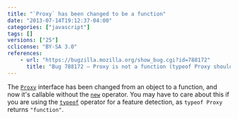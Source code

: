 ```yaml
---
title: "`Proxy` has been changed to be a function"
date: "2013-07-14T19:12:37-04:00"
categories: ["javascript"]
tags: []
versions: ["25"]
cclicense: "BY-SA 3.0"
references:
    - url: "https://bugzilla.mozilla.org/show_bug.cgi?id=788172"
      title: "Bug 788172 – Proxy is not a function (typeof Proxy should be \'function\')"
---
```

The [`Proxy`](https://developer.mozilla.org/docs/Web/JavaScript/Reference/Global_Objects/Proxy) interface has been changed from an object to a function, and now it's callable without the [`new`](https://developer.mozilla.org/docs/Web/JavaScript/Reference/Operators/new) operator. You may have to care about this if you are using the [`typeof`](https://developer.mozilla.org/docs/Web/JavaScript/Reference/Operators/typeof) operator for a feature detection, as `typeof Proxy` returns `"function"`.
